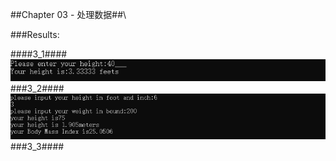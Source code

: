
##Chapter 03 - 处理数据##\

###Results:

####3_1####\
![](https://github.com/xwr96/Cpp-Primer-Plus/blob/master/ch03/Results/1.png)\
###3_2####\
![](https://github.com/xwr96/Cpp-Primer-Plus/blob/master/ch03/Results/2.png)\
###3_3####\
![]()
